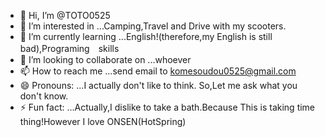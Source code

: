 - 👋 Hi, I’m @TOTO0525
- 👀 I’m interested in ...Camping,Travel and Drive with my scooters.
- 🌱 I’m currently learning ...English!(therefore,my English is still bad),Programing　skills
- 💞️ I’m looking to collaborate on ...whoever
- 📫 How to reach me ...send email to komesoudou0525@gmail.com
- 😄 Pronouns: ...I actually don't like to think. So,Let me ask what you don't know.
- ⚡ Fun fact: ...Actually,I dislike to take a bath.Because This is taking time thing!However I love ONSEN(HotSpring)
<!---
TOTO0525/TOTO0525 is a ✨ special ✨ repository because its `README.md` (this file) appears on your GitHub profile.
You can click the Preview link to take a look at your changes.
--->
